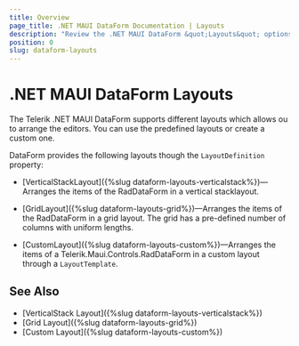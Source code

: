 ```yaml
---
title: Overview
page_title: .NET MAUI DataForm Documentation | Layouts
description: "Review the .NET MAUI DataForm &quot;Layouts&quot; options such as stack, grid, flex and custom layouts."
position: 0
slug: dataform-layouts
---
```


# .NET MAUI DataForm Layouts

The Telerik .NET MAUI DataForm supports different layouts which allows ou to arrange the editors. You can use the predefined layouts or create a custom one.

DataForm provides the following layouts though the `LayoutDefinition` property:

* [VerticalStackLayout]({%slug dataform-layouts-verticalstack%})&mdash;Arranges the items of the RadDataForm in a vertical stacklayout.

* [GridLayout]({%slug dataform-layouts-grid%})&mdash;Arranges the items of the RadDataForm in a grid layout. The grid has a pre-defined number of columns with uniform lengths.

* [CustomLayout]({%slug dataform-layouts-custom%})&mdash;Arranges the items of a Telerik.Maui.Controls.RadDataForm in a custom layout through a `LayoutTemplate`.

## See Also

- [VerticalStack Layout]({%slug dataform-layouts-verticalstack%})
- [Grid Layout]({%slug dataform-layouts-grid%})
- [Custom Layout]({%slug dataform-layouts-custom%})

